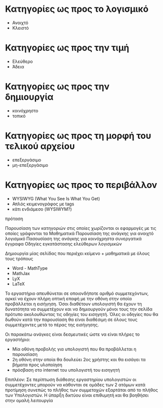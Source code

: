 # Κατηγορίες ως προς το λογισμικό

* Ανοιχτό
* Κλειστό

# Κατηγορίες ως προς την τιμή

* Ελεύθερο
* Άδεια

# Κατηγορίες ως προς την δημιουργία

* κοινόχρηστο
* τοπικό

# Κατηγορίες ως προς τη μορφή του τελικού αρχείου

* επεξεργάσιμο
* μη-επεξεργάσιμο

# Κατηγορίες ως προς το περιβάλλον

* WYSIWYG (What You See Is What You Get)
* Απλός κειμενογράφος με tags
* κάτι ενδιάμεσο (WYSIWYM?)

πρόταση

Παρουσίαση των κατηγοριών στις οποίες χωρίζονται οι εφαρμογές με τις οποίες γράφονται τα Μαθηματικά
Παρουσίαση της ανάγκης για ανοιχτό λογισμικό
Πασουσίαση της ανάγκης για κοινόχρηστα συνεργατικά έγγραφα
Οδηγίες εγκατάστασης ελεύθερων λογισμικών

Δημιουργία μίας σελίδας που περιέχει κείμενο + μαθηματικά με όλους τους τρόπους

* Word - MathType
* MathJax
* LyX
* LaTeX

Το εργαστήριο απευθύνεται σε οποιονδήποτε αριθμό συμμετεχόντων, αρκεί να έχουν πλήρη οπτική επαφή με την οθόνη στην οποία προβάλλεται η εισήγηση.
Όσοι διαθέτουν υπολογιστή θα έχουν τη δυνατότητα να συμμετέχουν και να δημιουργούν μόνοι τους την σελίδα πρότυπο ακολουθώντας τις οδηγίες του εισηγητή.
Όλες οι οδηγίες που θα δωθούν κατά την παρουσίαση θα είναι διαθέσιμη σε όλους τους συμμετέχοντες μετά το πέρας της εισήγησης.

Οι παρακάτω ανάγκες είναι δεσμευτικές ώστε να είναι πλήρες το εργαστήριο:
* Μία οθόνη προβολής για υπολογιστή που θα προβάλλεται η παρουσίαση
* 2η οθόνη στην οποία θα δουλεύει 2ος χρήστης και θα εισάγει τα βήματα προς υλοποίηση
* πρόσβαση στο internet του υπολογιστή του εισηγητή

Επιπλέον:
Σε περίπτωση διάθεσης εργαστηρίου υπολογιστών οι συμμετέχοντες μπορούν να κάθονται σε ομάδες των 2 ατόμων κατά προτίμηση συνεπώς το πλήθος των συμμετοχών εξαρτάται από το πλήθος των Υπολογιστών.
Η ύπαρξη δικτύου είναι επιθυμητή και θα βοηθήσει στην ομαλή λειτουργία
